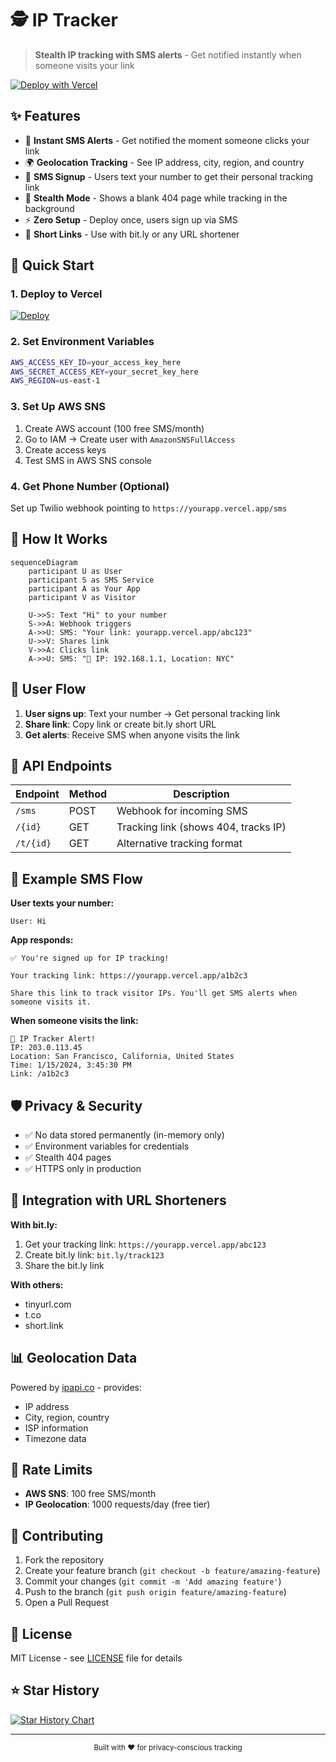 # 🕵️ IP Tracker

> **Stealth IP tracking with SMS alerts** - Get notified instantly when someone visits your link

[![Deploy with Vercel](https://vercel.com/button)](https://vercel.com/new/clone?repository-url=https://github.com/yourusername/ip-trak)

## ✨ Features

- 🎯 **Instant SMS Alerts** - Get notified the moment someone clicks your link
- 🌍 **Geolocation Tracking** - See IP address, city, region, and country
- 📱 **SMS Signup** - Users text your number to get their personal tracking link
- 👻 **Stealth Mode** - Shows a blank 404 page while tracking in the background
- ⚡ **Zero Setup** - Deploy once, users sign up via SMS
- 🔗 **Short Links** - Use with bit.ly or any URL shortener

## 🚀 Quick Start

### 1. Deploy to Vercel

[![Deploy](https://vercel.com/button)](https://vercel.com/new/clone?repository-url=https://github.com/yourusername/ip-trak)

### 2. Set Environment Variables

```bash
AWS_ACCESS_KEY_ID=your_access_key_here
AWS_SECRET_ACCESS_KEY=your_secret_key_here
AWS_REGION=us-east-1
```

### 3. Set Up AWS SNS

1. Create AWS account (100 free SMS/month)
2. Go to IAM → Create user with `AmazonSNSFullAccess`
3. Create access keys
4. Test SMS in AWS SNS console

### 4. Get Phone Number (Optional)

Set up Twilio webhook pointing to `https://yourapp.vercel.app/sms`

## 📱 How It Works

```mermaid
sequenceDiagram
    participant U as User
    participant S as SMS Service
    participant A as Your App
    participant V as Visitor
    
    U->>S: Text "Hi" to your number
    S->>A: Webhook triggers
    A->>U: SMS: "Your link: yourapp.vercel.app/abc123"
    U->>V: Shares link
    V->>A: Clicks link
    A->>U: SMS: "🚨 IP: 192.168.1.1, Location: NYC"
```

## 🎯 User Flow

1. **User signs up**: Text your number → Get personal tracking link
2. **Share link**: Copy link or create bit.ly short URL
3. **Get alerts**: Receive SMS when anyone visits the link

## 🔧 API Endpoints

| Endpoint | Method | Description |
|----------|--------|-------------|
| `/sms` | POST | Webhook for incoming SMS |
| `/{id}` | GET | Tracking link (shows 404, tracks IP) |
| `/t/{id}` | GET | Alternative tracking format |

## 🌟 Example SMS Flow

**User texts your number:**
```
User: Hi
```

**App responds:**
```
✅ You're signed up for IP tracking!

Your tracking link: https://yourapp.vercel.app/a1b2c3

Share this link to track visitor IPs. You'll get SMS alerts when someone visits it.
```

**When someone visits the link:**
```
🚨 IP Tracker Alert!
IP: 203.0.113.45
Location: San Francisco, California, United States
Time: 1/15/2024, 3:45:30 PM
Link: /a1b2c3
```

## 🛡️ Privacy & Security

- ✅ No data stored permanently (in-memory only)
- ✅ Environment variables for credentials
- ✅ Stealth 404 pages
- ✅ HTTPS only in production

## 🔗 Integration with URL Shorteners

**With bit.ly:**
1. Get your tracking link: `https://yourapp.vercel.app/abc123`
2. Create bit.ly link: `bit.ly/track123`
3. Share the bit.ly link

**With others:**
- tinyurl.com
- t.co
- short.link

## 📊 Geolocation Data

Powered by [ipapi.co](https://ipapi.co) - provides:
- IP address
- City, region, country
- ISP information
- Timezone data

## 🚨 Rate Limits

- **AWS SNS**: 100 free SMS/month
- **IP Geolocation**: 1000 requests/day (free tier)

## 🤝 Contributing

1. Fork the repository
2. Create your feature branch (`git checkout -b feature/amazing-feature`)
3. Commit your changes (`git commit -m 'Add amazing feature'`)
4. Push to the branch (`git push origin feature/amazing-feature`)
5. Open a Pull Request

## 📄 License

MIT License - see [LICENSE](LICENSE) file for details

## ⭐ Star History

[![Star History Chart](https://api.star-history.com/svg?repos=yourusername/ip-trak&type=Date)](https://star-history.com/#yourusername/ip-trak&Date)

---

<div align="center">
  <sub>Built with ❤️ for privacy-conscious tracking</sub>
</div>